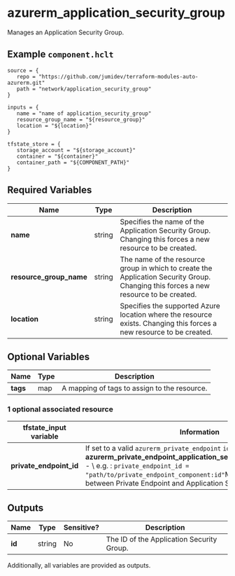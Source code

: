 # azurerm_application_security_group

Manages an Application Security Group.

## Example `component.hclt`

```hcl
source = {
   repo = "https://github.com/jumidev/terraform-modules-auto-azurerm.git" 
   path = "network/application_security_group" 
}

inputs = {
   name = "name of application_security_group" 
   resource_group_name = "${resource_group}" 
   location = "${location}" 
}

tfstate_store = {
   storage_account = "${storage_account}" 
   container = "${container}" 
   container_path = "${COMPONENT_PATH}" 
}

```

## Required Variables

| Name | Type |  Description |
| ---- | --------- |  ----------- |
| **name** | string |  Specifies the name of the Application Security Group. Changing this forces a new resource to be created. | 
| **resource_group_name** | string |  The name of the resource group in which to create the Application Security Group. Changing this forces a new resource to be created. | 
| **location** | string |  Specifies the supported Azure location where the resource exists. Changing this forces a new resource to be created. | 

## Optional Variables

| Name | Type |  Description |
| ---- | --------- |  ----------- |
| **tags** | map |  A mapping of tags to assign to the resource. | 


### 1 optional associated resource

| tfstate_input variable | Information |
| -------- | ----------- |
| **private_endpoint_id** | If set to a valid `azurerm_private_endpoint` `id`, makes a **azurerm_private_endpoint_application_security_group_association** -  \\ e.g. : `private_endpoint_id = "path/to/private_endpoint_component:id"`Manages an association between Private Endpoint and Application Security Group. | 

## Outputs

| Name | Type | Sensitive? | Description |
| ---- | ---- | --------- | --------- |
| **id** | string | No  | The ID of the Application Security Group. | 

Additionally, all variables are provided as outputs.
